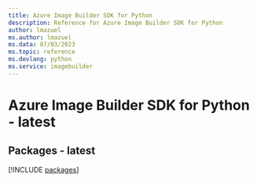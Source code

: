 ```yaml
---
title: Azure Image Builder SDK for Python
description: Reference for Azure Image Builder SDK for Python
author: lmazuel
ms.author: lmazuel
ms.data: 07/03/2023
ms.topic: reference
ms.devlang: python
ms.service: imagebuilder
---
```

# Azure Image Builder SDK for Python - latest
## Packages - latest
[!INCLUDE [packages](image-builder-index.md)]